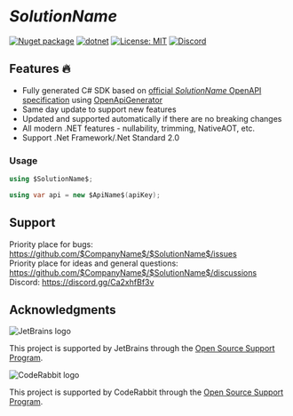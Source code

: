# $SolutionName$

[![Nuget package](https://img.shields.io/nuget/vpre/$SolutionName$)](https://www.nuget.org/packages/$SolutionName$/)
[![dotnet](https://github.com/$CompanyName$/$SolutionName$/actions/workflows/dotnet.yml/badge.svg?branch=main)](https://github.com/$CompanyName$/$SolutionName$/actions/workflows/dotnet.yml)
[![License: MIT](https://img.shields.io/github/license/$CompanyName$/$SolutionName$)](https://github.com/$CompanyName$/$SolutionName$/blob/main/LICENSE.txt)
[![Discord](https://img.shields.io/discord/1115206893015662663?label=Discord&logo=discord&logoColor=white&color=d82679)](https://discord.gg/Ca2xhfBf3v)

## Features 🔥
- Fully generated C# SDK based on [official $SolutionName$ OpenAPI specification](https://raw.githubusercontent.com/$SolutionName$/assemblyai-api-spec/main/openapi.yml) using [OpenApiGenerator](https://github.com/HavenDV/OpenApiGenerator)
- Same day update to support new features
- Updated and supported automatically if there are no breaking changes
- All modern .NET features - nullability, trimming, NativeAOT, etc.
- Support .Net Framework/.Net Standard 2.0

### Usage
```csharp
using $SolutionName$;

using var api = new $ApiName$(apiKey);
```

## Support

Priority place for bugs: https://github.com/$CompanyName$/$SolutionName$/issues  
Priority place for ideas and general questions: https://github.com/$CompanyName$/$SolutionName$/discussions  
Discord: https://discord.gg/Ca2xhfBf3v  

## Acknowledgments

![JetBrains logo](https://resources.jetbrains.com/storage/products/company/brand/logos/jetbrains.png)

This project is supported by JetBrains through the [Open Source Support Program](https://jb.gg/OpenSourceSupport).

![CodeRabbit logo](https://opengraph.githubassets.com/1c51002d7d0bbe0c4fd72ff8f2e58192702f73a7037102f77e4dbb98ac00ea8f/marketplace/coderabbitai)

This project is supported by CodeRabbit through the [Open Source Support Program](https://github.com/marketplace/coderabbitai).